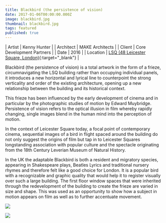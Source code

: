 ```yaml
---
title: Blackbird (the persistence of vision)
date: 2017-01-06T00:00:00.000Z
image: blackbird.jpg
thumbnail: blackbird.jpg
tags: featured
published: true
---
```


| Artist | Kenny Hunter |
| Architect | MAKE Architects |
| Client | Core Development Partners |
| Date | 2016 |
| Location | [LSQ (48 Leicester Square, London)](http://www.lsqlondon.com/){:target="_blank"} |

Blackbird (the persistence of vision) is a total artwork in the form of a frieze, circumnavigating the LSQ building rather than occupying individual panels, it introduces a new horizontal and lyrical line to counterpoint the strong verticality and order of the existing architecture, opening up a new relationship between the building and its historical context.

This frieze has been influenced by the early development of cinema and in particular by the photographic studies of motion by Edward Muybridge.  Persistence of vision refers to the optical illusion in film whereby rapidly changing, single images blend in the human mind into the perception of motion.

In the context of Leicester Square today, a focal point of contemporary cinema, sequential images of a bird in flight spaced around the building do not only suggest the origins of film but tap in to Leicester Squares longstanding association with popular culture and the spectacle originating from the 18th Century Leverian Museum of Natural History.

In the UK the adaptable Blackbird is both a resident and migratory species, appearing in Shakespeare plays, Beatles Lyrics and traditional nursery rhymes and therefore felt like a good choice for London. It is a popular bird with a recognizable and graphic quality that would help it to register visually over such a large building. The first floor window spaces that were inherited through the redevelopment of the building to create the frieze are varied in size and shape. This was used as an opportunity to show how a subject in motion appears on film as well as to further accentuate movement.

![]({{site.baseurl}}/https://res.cloudinary.com/insite-arts/image/upload/v1490269597/website/DSC_0074.jpg)

![]({{site.baseurl}}/https://res.cloudinary.com/insite-arts/image/upload/v1490269592/website/DSC_0076.jpg)


